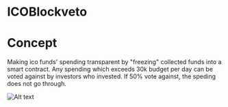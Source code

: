 # ICOBlockveto

# Concept

Making ico funds' spending transparent by "freezing" collected funds into a smart contract. 
Any spending which exceeds 30k budget per day can be voted against by investors who invested. 
If 50% vote against, the speding does not go through.

![Alt text](C:\Users\amuenal\Downloads\blockveto.png?raw=true "Blockveto")
